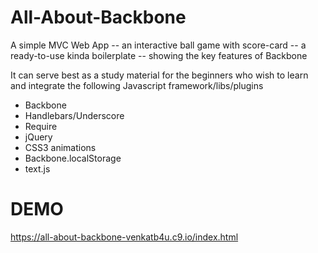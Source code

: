 # All-About-Backbone
A simple MVC Web App -- an interactive ball game with score-card -- a ready-to-use kinda boilerplate -- showing the key features of Backbone

It can serve best as a study material for the beginners who wish to learn and integrate the following Javascript framework/libs/plugins

* Backbone
* Handlebars/Underscore
* Require
* jQuery
* CSS3 animations
* Backbone.localStorage
* text.js 

# DEMO
https://all-about-backbone-venkatb4u.c9.io/index.html
